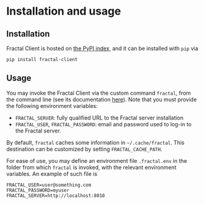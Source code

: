 # Installation and usage
## Installation

Fractal Client is hosted on [the PyPI
index](https://pypi.org/project/fractal-client), and it can be installed with
`pip` via
```
pip install fractal-client
```

## Usage

You may invoke the Fractal Client via the custom command `fractal`, from the
command line (see its documentation [here](./reference/fractal/)).  Note that you must provide
the following environment variables:

* `FRACTAL_SERVER`: fully qualified URL to the Fractal server installation
* `FRACTAL_USER`, `FRACTAL_PASSWORD`: email and password used to log-in to the
   Fractal server.

By default, `fractal` caches some information in `~/.cache/fractal`. This destination
can be customized by setting `FRACTAL_CACHE_PATH`.

For ease of use, you may define an environment file `.fractal.env` in the
folder from which `fractal` is invoked, with the relevant environment
variables.  An example of such file is
```
FRACTAL_USER=user@something.com
FRACTAL_PASSWORD=myuser
FRACTAL_SERVER=http://localhost:8010
```
